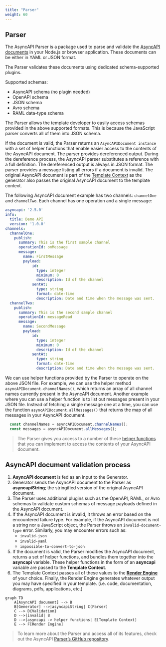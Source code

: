 ```yaml
---
title: "Parser"
weight: 60
---
```


## Parser

The AsyncAPI Parser is a package used to parse and validate the [AsyncAPI documents](asyncapi-document.md) in your Node.js or browser application. These documents can be either in YAML or JSON format.

The Parser validates these documents using dedicated schema-supported plugins. 

Supported schemas:

- AsyncAPI schema (no plugin needed)
- OpenAPI schema
- JSON schema
- Avro schema
- RAML data-type schema

The Parser allows the template developer to easily access schemas provided in the above supported formats. This is because the JavaScript parser converts all of them into JSON schema.

If the document is valid, the Parser returns an `AsyncAPIDocument instance` with a set of helper functions that enable easier access to the contents of the AsyncAPI document. The parser provides dereferenced output. During the dereference process, the AsyncAPI parser substitutes a reference with a full definition. The dereferenced output is always in JSON format. The parser provides a message listing all errors if a document is invalid. The original AsyncAPI document is part of the [Template Context](template-context.md) as the generator also passes the original AsyncAPI document to the template context.	

The following AsyncAPI document example has two channels: `channelOne` and `channelTwo`. Each channel has one operation and a single message:

```yaml
asyncapi: '2.5.0'
info:
  title: Demo API
  version: '1.0.0'
channels:
  channelOne:
    publish:
      summary: This is the first sample channel
      operationId: onMessage
      message:
        name: FirstMessage
        payload:
            id:
              type: integer
              minimum: 0
              description: Id of the channel
            sentAt:
              type: string
              format: date-time
              description: Date and time when the message was sent.
  channelTwo:
    publish:
      summary: This is the second sample channel
      operationId: messageRead
      message:
        name: SecondMessage
        payload:
            id:
              type: integer
              minimum: 0
              description: Id of the channel
            sentAt:
              type: string
              format: date-time
              description: Date and time when the message was sent.
```
We can use helper functions provided by the Parser to operate on the above JSON file. For example, we can use the helper method `asyncAPIDocument.channelNames()`, which returns an array of all channel names currently present in the AsyncAPI document. Another example where you can use a helper function is to list out messages present in your JSON file. Instead of fetching a single message one at a time, you can use the function `asyncAPIDocument.allMessages()` that returns the map of all messages in your AsyncAPI document.

```js
  const channelNames = asyncAPIDocument.channelNames();
  const messages = asyncAPIDocument.allMessages();
```

> The Parser gives you access to a number of these [helper functions](https://github.com/asyncapi/parser-js/blob/master/API.md) that you can implement to access the contents of your AsyncAPI document. 

## AsyncAPI document validation process

1. **AsyncAPI document** is fed as an input to the Generator.
1. Generator sends the AsyncAPI document to the Parser as **asyncapiString**; the stringified version of the original AsyncAPI document.
1. The Parser uses additional plugins such as the OpenAPI, RAML, or Avro schemas to validate custom schemas of message payloads defined in the AsyncAPI document.
1. If the AsyncAPI document is invalid, it throws an error based on the encountered failure type. For example, if the AsyncAPI document is not a string nor a JavaScript object, the Parser throws an `invalid-document-type` error. 
   Similarly, you may encounter errors such as:
      - `invalid-json`
      - `invalid-yaml`
      - `impossible-to-convert-to-json`
1. If the document is valid, the Parser modifies the AsyncAPI document, returns a set of helper functions, and bundles them together into the **asyncapi** variable. These helper functions in the form of an **asyncapi** variable are passed to the **Template Context**.
1. The Template Context passes all of these values to the [**Render Engine**](react-render-engine.md) of your choice. Finally, the Render Engine generates whatever output you may have specified in your template. (i.e. code, documentation, diagrams, pdfs, applications, etc.)

```mermaid
graph TD
    A[AsyncAPI document] --> B
    B[Generator] -->|asyncapiString| C(Parser)
    C --> D{Validation}
    D -->|invalid| B
    D -->|asyncapi -> helper functions| E[Template Context]
    E --> F[Render Engine]
```

> To learn more about the Parser and access all of its features, check out the AsyncAPI [Parser’s GitHub repository](https://github.com/asyncapi/parser-js).


